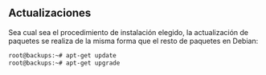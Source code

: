 ## Actualizaciones

Sea cual sea el procedimiento de instalación elegido, la actualización de paquetes se realiza de la misma forma que el resto de paquetes en Debian:

```bash
root@backups:~# apt-get update
root@backups:~# apt-get upgrade
```


